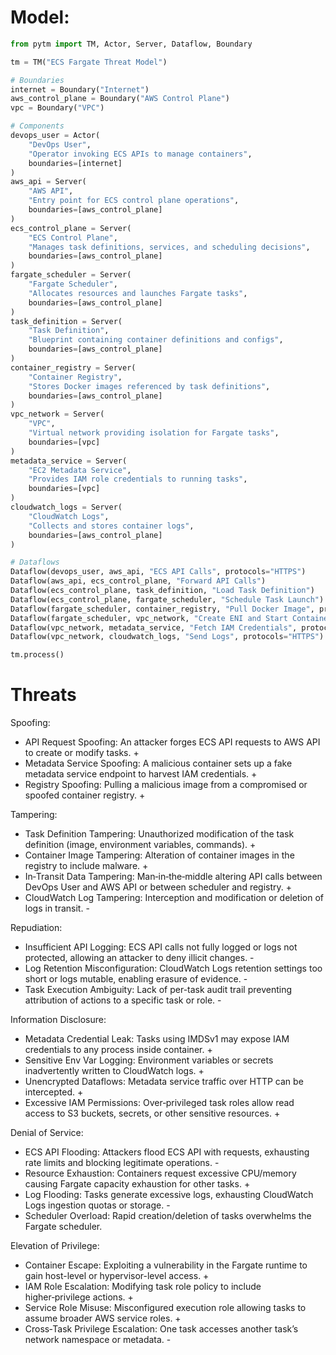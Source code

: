 # Model:
```python
from pytm import TM, Actor, Server, Dataflow, Boundary

tm = TM("ECS Fargate Threat Model")

# Boundaries
internet = Boundary("Internet")
aws_control_plane = Boundary("AWS Control Plane")
vpc = Boundary("VPC")

# Components
devops_user = Actor(
    "DevOps User",
    "Operator invoking ECS APIs to manage containers",
    boundaries=[internet]
)
aws_api = Server(
    "AWS API",
    "Entry point for ECS control plane operations",
    boundaries=[aws_control_plane]
)
ecs_control_plane = Server(
    "ECS Control Plane",
    "Manages task definitions, services, and scheduling decisions",
    boundaries=[aws_control_plane]
)
fargate_scheduler = Server(
    "Fargate Scheduler",
    "Allocates resources and launches Fargate tasks",
    boundaries=[aws_control_plane]
)
task_definition = Server(
    "Task Definition",
    "Blueprint containing container definitions and configs",
    boundaries=[aws_control_plane]
)
container_registry = Server(
    "Container Registry",
    "Stores Docker images referenced by task definitions",
    boundaries=[aws_control_plane]
)
vpc_network = Server(
    "VPC",
    "Virtual network providing isolation for Fargate tasks",
    boundaries=[vpc]
)
metadata_service = Server(
    "EC2 Metadata Service",
    "Provides IAM role credentials to running tasks",
    boundaries=[vpc]
)
cloudwatch_logs = Server(
    "CloudWatch Logs",
    "Collects and stores container logs",
    boundaries=[aws_control_plane]
)

# Dataflows
Dataflow(devops_user, aws_api, "ECS API Calls", protocols="HTTPS")
Dataflow(aws_api, ecs_control_plane, "Forward API Calls")
Dataflow(ecs_control_plane, task_definition, "Load Task Definition")
Dataflow(ecs_control_plane, fargate_scheduler, "Schedule Task Launch")
Dataflow(fargate_scheduler, container_registry, "Pull Docker Image", protocols="HTTPS")
Dataflow(fargate_scheduler, vpc_network, "Create ENI and Start Container")
Dataflow(vpc_network, metadata_service, "Fetch IAM Credentials", protocols="HTTP")
Dataflow(vpc_network, cloudwatch_logs, "Send Logs", protocols="HTTPS")

tm.process()
```

# Threats
Spoofing:
- API Request Spoofing: An attacker forges ECS API requests to AWS API to create or modify tasks. +
- Metadata Service Spoofing: A malicious container sets up a fake metadata service endpoint to harvest IAM credentials. +
- Registry Spoofing: Pulling a malicious image from a compromised or spoofed container registry. +

Tampering:
- Task Definition Tampering: Unauthorized modification of the task definition (image, environment variables, commands). +
- Container Image Tampering: Alteration of container images in the registry to include malware. +
- In‑Transit Data Tampering: Man‑in‑the‑middle altering API calls between DevOps User and AWS API or between scheduler and registry. +
- CloudWatch Log Tampering: Interception and modification or deletion of logs in transit. -

Repudiation:
- Insufficient API Logging: ECS API calls not fully logged or logs not protected, allowing an attacker to deny illicit changes. -
- Log Retention Misconfiguration: CloudWatch Logs retention settings too short or logs mutable, enabling erasure of evidence. -
- Task Execution Ambiguity: Lack of per-task audit trail preventing attribution of actions to a specific task or role. -

Information Disclosure:
- Metadata Credential Leak: Tasks using IMDSv1 may expose IAM credentials to any process inside container. +
- Sensitive Env Var Logging: Environment variables or secrets inadvertently written to CloudWatch logs. +
- Unencrypted Dataflows: Metadata service traffic over HTTP can be intercepted. +
- Excessive IAM Permissions: Over‑privileged task roles allow read access to S3 buckets, secrets, or other sensitive resources. +

Denial of Service:
- ECS API Flooding: Attackers flood ECS API with requests, exhausting rate limits and blocking legitimate operations. -
- Resource Exhaustion: Containers request excessive CPU/memory causing Fargate capacity exhaustion for other tasks. +
- Log Flooding: Tasks generate excessive logs, exhausting CloudWatch Logs ingestion quotas or storage. -
- Scheduler Overload: Rapid creation/deletion of tasks overwhelms the Fargate scheduler.

Elevation of Privilege:
- Container Escape: Exploiting a vulnerability in the Fargate runtime to gain host-level or hypervisor-level access. +
- IAM Role Escalation: Modifying task role policy to include higher‑privilege actions. +
- Service Role Misuse: Misconfigured execution role allowing tasks to assume broader AWS service roles. +
- Cross‑Task Privilege Escalation: One task accesses another task’s network namespace or metadata. -